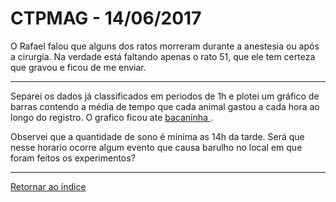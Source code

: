 # CTPMAG - 14/06/2017
 
O Rafael falou que alguns dos ratos morreram durante a anestesia ou após a cirurgia. Na verdade está faltando apenas o rato 51, que ele tem certeza que gravou e ficou de me enviar.

****

Separei os dados já classificados em periodos de 1h e plotei um gráfico de barras contendo a média de tempo que cada animal gastou a cada hora ao longo do registro. O grafico ficou ate [ bacaninha ](imagens/daylong.png "oi"). 

Observei que a quantidade de sono é mínima as 14h da tarde. Será que nesse horario ocorre algum evento que causa barulho no local em que foram feitos os experimentos?


****
 
[Retornar ao índice](https://github.com/vittorfp/Open-Lab-Book/blob/master/README.md "Oi")
